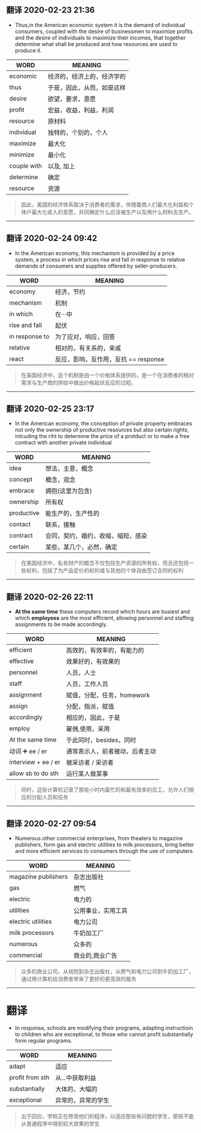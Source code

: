 ## 翻译 2020-02-23 21:36
- Thus,in the American economic system it is the demand of individual consumers, coupled with the desire of businessmen to maximize profits and the desire of individuals to maximize their incomes, that together determine what shall be produced and how resources are used to produce it.

| WORD        | MEANING                    |
|-------------|----------------------------|
| economic    | 经济的，经济上的，经济学的 |
| thus        | 于是，因此，从而，如是这样 |
| desire      | 欲望，要求，意愿           |
| profit      | 宏益，收益，利益，利润     |
| resource    | 原材料                     |
| individual  | 独特的，个别的，个人       |
| maximize    | 最大化                     |
| minimize    | 最小化                     |
| couple with | 以及, 加上                 |
| determine   | 确定                       |
| resource    | 资源                       |

> 因此，美国的经济体系取决于消费者的需求，伴随着商人们最大化利益和个体户最大化收入的意愿，共同确定什么应该被生产以及用什么材料去生产。

***
## 翻译 2020-02-24 09:42
- In the American economy, this mechanism is provided by a price system, a process in which prices rise and fall in response to relative demands of consumers and supplies offered by seller-producers.

| WORD           | MEANING                              |
|----------------|--------------------------------------|
| economy        | 经济，节约                           |
| mechanism      | 机制                                 |
| in which       | 在···中                              |
| rise and fall  | 起伏                                 |
| in response to | 为了应对，响应，回答                 |
| relative       | 相对的，有关系的，亲戚               |
| react          | 反应，影响，反作用，反抗 == response |

> 在美国经济中，这个机制是由一个价格体系提供的，是一个在消费者的相对需求与生产商的供给中做出价格起伏反应的过程。

***
## 翻译 2020-02-25 23:17
- In the American economy, the conception of private property embraces not only the ownership of productive resources but also certain rights, inlcuding the riht to determine the price of a protduct or to make a free contract with another private individual

| WORD       | MEANING                            |
|------------|------------------------------------|
| idea       | 想法，主意，概念                   |
| concept    | 概念，观念                         |
| embrace    | 拥抱(这里为包含)                   |
| ownership  | 所有权                             |
| productive | 能生产的，生产性的                 |
| contact    | 联系，接触                         |
| contract   | 合同，契约，婚约，收缩，缩短，感染 |
| certain    | 某些，某几个，必然，确定           |

> 在美国经济中，私有财产的概念不仅包括生产资源的所有权，而且还包括一些权利，包括了为产品定价的权利或与其他的个体自由签订合同的权利

***
## 翻译 2020-02-26 22:11
- **At the same time** these computers record which hours are busiest and which **employees** are the most efficient, allowing personnel and staffing assignments to be made accordingly.

| WORD                | MEANING                        |
|---------------------|--------------------------------|
| efficient           | 高效的，有效率的，有能力的     |
| effective           | 效果好的，有效果的             |
| personnel           | 人员，人士                     |
| staff               | 人员，工作人员                 |
| assignment          | 赋值，分配，任务，homework     |
| assign              | 分配，指派，赋值               |
| accordingly         | 相应的，因此，于是             |
| employ              | 雇佣,使用，采用                |
| At the same time    | 于此同时，besides，同时        |
| 动词 ➕ ee / er     | 通常表示人，前者被动，后者主动 |
| interview + ee / er | 被采访者 / 采访者              |
| allow sb to do sth  | 运行某人做某事                 |

> 同时，这些计算机记录了那些小时内最忙的和最有效率的员工，允许人们相应的分配人员和任务

***
## 翻译 2020-02-27 09:54
- Numerous other commercial enterprises, from theaters to magazine publishers, form gas and electric utilities to milk processors, bring better and more efficient services to consumers through the use of computers.

| WORD                | MEANING            |
|---------------------|--------------------|
| magazine publishers | 杂志出版社         |
| gas                 | 燃气               |
| electric            | 电力的             |
| utilities           | 公用事业，实用工具 |
| electric utilities  | 电力公司           |
| milk processors     | 牛奶加工厂         |
| numerous            | 众多的             |
| commercial          | 商业的,商业广告    |

> 众多的商业公司，从戏院到杂志出版社，从燃气和电力公司到牛奶加工厂，通过用计算机给消费者带来了更好的更高效的服务

***
# 翻译
- In response, schools are modifying their programs, adapting instructioin to children who are exceptional, to those who cannot profit substantially form regular programs.

| WORD            | MEANING            |
|-----------------|--------------------|
| adapt           | 适应               |
| profit from sth | 从...中获取利益    |
| substantially   | 大体的，大幅的     |
| exceptional     | 异常的，异常的学生 |

> 出于回应，学校正在修改他们的程序，以适应那些有问题的学生，那些不能从普通程序中得到较大效果的学生
